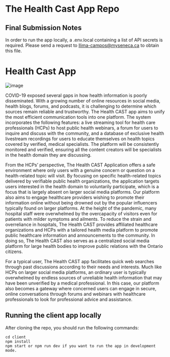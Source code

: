 # The Health Cast App Repo

## Final Submission Notes

In order to run the app locally, a .env.local containing a list of API secrets is required. Please send a request to llima-campos@myseneca.ca to obtain this file. 

# Health Cast App

![image](https://user-images.githubusercontent.com/59520945/182224394-6b477155-2516-4977-94af-d6827edeed6f.png)

COVID-19 exposed several gaps in how health information is poorly disseminated. With a growing number of online resources in social media, health blogs, forums, and podcasts, it is challenging to determine which sources remain reliable and trustworthy. The Health CAST app aims to unify the most efficient communication tools into one platform. The system incorporates the following features: a live streaming tool for health care professionals (HCPs) to host public health webinars, a forum for users to inquire and discuss with the community, and a database of exclusive health livestream recordings for users to educate themselves on health topics covered by verified, medical specialists. The platform will be consistently monitored and verified, ensuring all the content creators will be specialists in the health domain they are discussing. 

From the HCPs’ perspective, The Health CAST Application offers a safe environment where only users with a genuine concern or question on a health-related topic will visit. By focusing on specific health-related topics delivered by verifiable public health organizations, the application targets users interested in the health domain to voluntarily participate, which is a focus that is largely absent on larger social media platforms. Our platform also aims to engage healthcare providers wishing to promote their information online without being drowned out by the popular influencers typically found on larger platforms. 
At the height of the pandemic, many hospital staff were overwhelmed by the overcapacity of visitors even for patients with milder symptoms and ailments. To reduce the strain and overreliance in hospitals, The Health CAST provides affiliated healthcare organizations and HCPs with a tailored health media platform to promote public healthcare information and announcements to the community. In doing so, The Health CAST also serves as a centralized social media platform for large health bodies to improve public relations with the Ontario citizens. 

For a typical user, The Health CAST app facilitates quick web searches through past discussions according to their needs and interests. Much like HCPs on larger social media platforms, an ordinary user is typically overwhelmed by endless sources of unreliable health information that may have been unverified by a medical professional. In this case, our platform also becomes a gateway where concerned users can engage in secure, online conversations through forums and webinars with healthcare professionals to look for professional advice and assistance.

## Running the client app locally

After cloning the repo, you should run the following commands:

```
cd client
npm install
npm start or npm run dev if you want to run the app in development mode.
```
